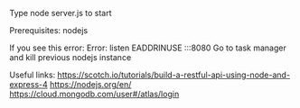 Type node server.js to start

Prerequisites:
nodejs

If you see this error:
Error: listen EADDRINUSE :::8080
Go to task manager and kill previous nodejs instance

Useful links:
https://scotch.io/tutorials/build-a-restful-api-using-node-and-express-4
https://nodejs.org/en/
https://cloud.mongodb.com/user#/atlas/login